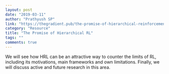 ```yaml
---
layout: post
date: "2019-03-11"
author: "Prathyush SP"
link: "https://thegradient.pub/the-promise-of-hierarchical-reinforcement-learning/"
category: "Resource"
title: "The Promise of Hierarchical RL"
tags: ""
comments: true
---
```

We will see how HRL can be an attractive way to counter the limits of RL, including its motivations, main frameworks and own limitations. Finally, we will discuss active and future research in this area.